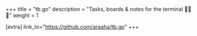 +++
title = "tb.go"
description = "Tasks, boards & notes for the terminal 🚀🚀🚀"
weight = 1

[extra]
link_to="https://github.com/araaha/tb.go"
+++
